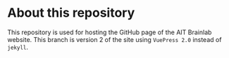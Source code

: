 # About this repository

This repository is used for hosting the GitHub page of the AIT Brainlab website.
This branch is version 2 of the site using `VuePress 2.0` instead of `jekyll`. 